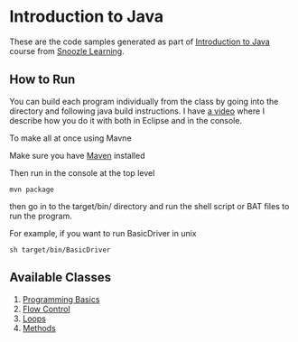 # Introduction to Java

These are the code samples generated as part of [Introduction to Java](https://www.youtube.com/playlist?list=PLTWbCTRBFP10nQEB6LnmgvkHBQnb7sYRH) course from [Snoozle Learning](http://learning.snoozle.net).

## How to Run

You can build each program individually from the class by going into the directory and following java build instructions. I have [a video](https://youtu.be/bBsQk1k1J7Q?t=7m30s) where I describe how you do it with both in Eclipse and in the console.

To make all at once using Mavne

Make sure you have [Maven](https://maven.apache.org/download.cgi) installed

Then run in the console at the top level

    mvn package
    
then go in to the target/bin/ directory and run the shell script or BAT files to run the program. 

For example, if you want to run BasicDriver in unix

    sh target/bin/BasicDriver

## Available Classes

1. [Programming Basics](http://learning.snoozle.net/courses/introduction-to-java/programming-basics)
2. [Flow Control](http://learning.snoozle.net/courses/introduction-to-java/flow-control)
3. [Loops](http://learning.snoozle.net/courses/introduction-to-java/loops)
4. [Methods](http://learning.snoozle.net/courses/introduction-to-java/methods)


